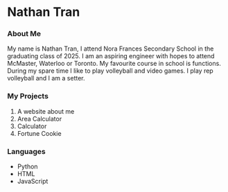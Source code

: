 # Nathan Tran

### About Me
My name is Nathan Tran, I attend Nora Frances Secondary School in the graduating class of 2025. I am an aspiring engineer with hopes to attend McMaster, Waterloo or Toronto. My favourite course in school is functions. During my spare time I like to play volleyball and video games. I play rep volleyball and I am a setter.

### My Projects
1. A website about me
2. Area Calculator
3. Calculator
4. Fortune Cookie

### Languages
- Python
- HTML
- JavaScript
